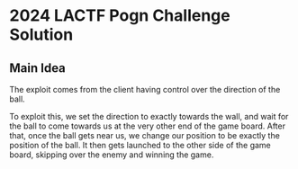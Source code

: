 # 2024 LACTF Pogn Challenge Solution
## Main Idea
The exploit comes from the client having control over the direction of the ball.

To exploit this, we set the direction to exactly towards the wall, and wait for the ball to come towards us at the very other end of the game board.  After that, once the ball gets near us, we change our position to be exactly the position of the ball. It then gets launched to the other side of the game board, skipping over the enemy and winning the game.
